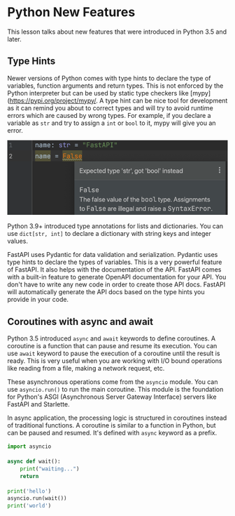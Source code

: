 # Python New Features

This lesson talks about new features that were introduced in Python 3.5 and later. 

## Type Hints

Newer versions of Python comes with type hints to declare the type of variables, function arguments and return types. This is not enforced by the Python interpreter but can be used by static type checkers like [mypy](https://pypi.org/project/mypy/. A type hint can be nice tool for development as it can remind you about to correct types and will try to avoid runtime errors which are caused by wrong types. For example, if you declare a variable as `str` and try to assign a `int` or `bool` to it, mypy will give you an error.

![Type Hints](type-hints.png "Type hints in Python")

Python 3.9+ introduced type annotations for lists and dictionaries. You can use `dict[str, int]` to declare a dictionary with string keys and integer values.

FastAPI uses Pydantic for data validation and serialization. Pydantic uses type hints to declare the types of variables. This is a very powerful feature of FastAPI. It also helps with the documentation of the API. FastAPI comes with a built-in feature to generate OpenAPI documentation for your API. You don't have to write any new code in order to create those API docs. FastAPI will automatically generate the API docs based on the type hints you provide in your code.


## Coroutines with async and await

Python 3.5 introduced `async` and `await` keywords to define coroutines. A coroutine is a function that can pause and resume its execution. You can use `await` keyword to pause the execution of a coroutine until the result is ready. This is very useful when you are working with I/O bound operations like reading from a file, making a network request, etc.

These asynchronous operations come from the `asyncio` module. You can use `asyncio.run()` to run the main coroutine. This module is the foundation for Python's ASGI (Asynchronous Server Gateway Interface) servers like FastAPI and Starlette.

In async application, the processing logic is structured in coroutines instead of traditional functions. A coroutine is similar to a function in Python, but can be paused and resumed. It's defined with `async` keyword as a prefix. 

```python
import asyncio

async def wait():
    print("waiting...")
    return

print('hello')
asyncio.run(wait())
print('world')
```